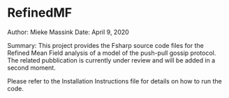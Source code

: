 # RefinedMF

Author: Mieke Massink
Date: April 9, 2020

Summary:
This project provides the Fsharp source code files for the Refined Mean Field analysis of a model of the push-pull gossip protocol.
The related pubblication is currently under review and will be added in a second moment.

Please refer to the Installation Instructions file for details on how to run the code.

